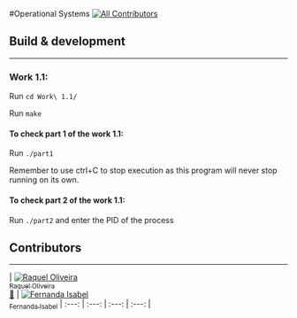 #Operational Systems
[![All Contributors](https://img.shields.io/badge/all_contributors-2-orange.svg?style=flat-square)](#contributors)

<!--## Set up environment ##
---
--> 

## Build & development ##
---

### Work 1.1:

Run `cd Work\ 1.1/`

Run `make`

#### To check part 1 of the work 1.1:

Run `./part1`

Remember to use ctrl+C to stop execution as this program will never stop running on its own.
#### To check part 2 of the work 1.1:

Run `./part2` and enter the PID of the process


## Contributors ##
---

| [![Raquel Oliveira](https://avatars.githubusercontent.com/raquel-oliveira?s=100)<br /><sub> Raquel Oliveira</sub>](http://raquel-oliveira.github.io)<br />[👀](https://github.com/raquel-oliveira/operational-systems/commits?author=raquel-oliveira) | [![Fernanda Isabel](https://avatars.githubusercontent.com/feisabel?s=100)<br /><sub>Fernanda Isabel</sub>](https://github.com/raquel-oliveira/operational-systems/commits?author=feisabel)
| :---: | :---: | :---: | :---: |
